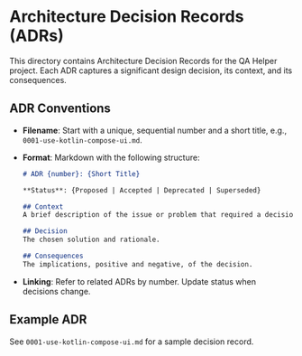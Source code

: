 # Architecture Decision Records (ADRs)

This directory contains Architecture Decision Records for the QA Helper project. Each ADR captures a significant design decision, its context, and its consequences.

## ADR Conventions

- **Filename**: Start with a unique, sequential number and a short title, e.g., `0001-use-kotlin-compose-ui.md`.

- **Format**: Markdown with the following structure:

  ```markdown
  # ADR {number}: {Short Title}

  **Status**: {Proposed | Accepted | Deprecated | Superseded}

  ## Context
  A brief description of the issue or problem that required a decision.

  ## Decision
  The chosen solution and rationale.

  ## Consequences
  The implications, positive and negative, of the decision.
  ```

- **Linking**: Refer to related ADRs by number. Update status when decisions change.

## Example ADR

See `0001-use-kotlin-compose-ui.md` for a sample decision record.

